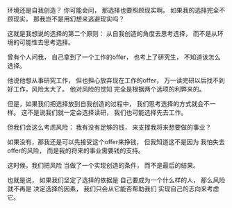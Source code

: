 
环境还是自我创造？
你可能会问，
那选择也要照顾现实啊。
如果我的选择完全不顾现实，
那我岂不是用幻想来逃避现实吗？

这就是我想说的选择的第二个原则：
从自我创造的角度去思考选择，
而不是从环境的可能性去思考选择。



曾有个人问我，
自己拿到了一个工作的offer，
也考上了研究生，
不知道该怎么选择。

他说他想从事研究工作，
但也担心放弃现在工作的offer，
万一读完研以后找不到好工作，风险太大了。
他对风险的觉知
完全是根据两个选项的利弊来的。

但是，如果我们把选择放到自我创造的过程中，
我们思考选择的方式就会不一样。
这不是说我们就一定会选择读研，
我们也可能选择先去工作。

但我们会这么考虑风险：
我有没有足够的钱，
来支撑我将来想要做的事业？

如果没有，那我还是可以先接受这个offer来挣钱，
但我知道这不是因为
我怕失去offer的风险，
而是我的将来的事业需要钱的支持。

这时候，我们把风险
当做了一个实现创造的条件，
而不是最后的结果。

也就是说，
如果我们坚定了选择的依据是
自己要成为一个什么样的人，
那么风险就不再是
决定选择的因素，
我们只会从它能否帮助我们
实现自己的志向来考虑它。














